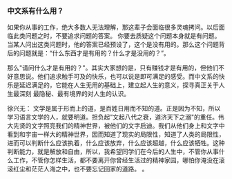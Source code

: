 
### 中文系有什么用？

如果你从事的工作，绝大多数人无法理解，那这辈子会面临很多灵魂拷问。以后面临此类问题之时，不要追求问题的答案。
你要去质疑这个问题本身就是有问题。当某人问出这类问题时，他的答案已经预设了，这个是没有用的。那么这个问题背后的问题就是：“什么东西才是有用的？什么才是没用的？”。

那么"请问什么才是有用的？"。其实大家想的是，只有赚钱才是有用的，但他们不好意思说。他们追求触手可及的快乐，也可以说是即可满足的感受。而中文系的快乐是延迟满足的，它能在人生无用的基础上，建立起人生的意义，探寻真正关于人生最深刻
最隐秘、最有境界的对人生的认识。


徐兴无：
文学是属于形而上的道，是百姓日用而不知的道。正是因为不知，所以学习语言文学的人，就要明道。担负起”文起八代之衰，道济天下之溺"的重任。伟大先贤的文字照亮我们的精神世界，被他们的文字启迪。我们从他们身上和文字中看到和宇宙一样大的精神世界，因而知道了现实的局限性，知道了人类的局限性，进而可以判断什么应该执着，什么应该放弃，什么应该超越，什么应该牺牲。这种判断能力，就是解放和自由，所以，我希望同学们在今后的人生中，不管你从事什么工作，不管你怎样生活，都不要离开你曾经生活过的精神家园，哪怕你淹没在滚滚红尘和茫茫人海之中，也不要忘记回家的道路。
。

